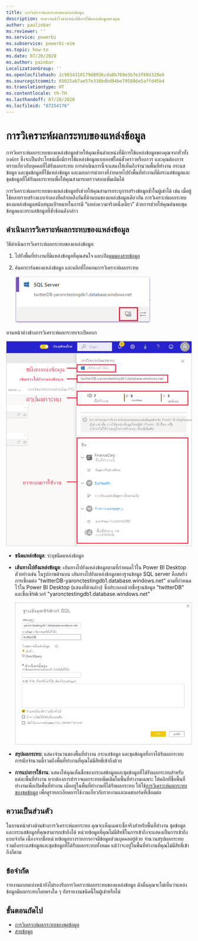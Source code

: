 ```yaml
---
title: การวิเคราะห์ผลกระทบของแหล่งข้อมูล
description: ทำความเข้าใจตำแหน่งที่มีการใช้แหล่งข้อมูลของคุณ
author: paulinbar
ms.reviewer: ''
ms.service: powerbi
ms.subservice: powerbi-eim
ms.topic: how-to
ms.date: 07/20/2020
ms.author: painbar
LocalizationGroup: ''
ms.openlocfilehash: 2c9834310179d8936cda8b769e3b7e3f80d328e6
ms.sourcegitcommit: 65025ab7ae57e338bdbd94be795886e5affd45b4
ms.translationtype: HT
ms.contentlocale: th-TH
ms.lasthandoff: 07/28/2020
ms.locfileid: "87254176"
---
```

# <a name="data-source-impact-analysis"></a>การวิเคราะห์ผลกระทบของแหล่งข้อมูล

การวิเคราะห์ผลกระทบของแหล่งข้อมูลช่วยให้คุณเห็นตำแหน่งที่มีการใช้แหล่งข้อมูลของคุณจากทั่วทั้งองค์กร ซึ่งจะเป็นประโยชน์เมื่อมีการใช้แหล่งข้อมูลแบบออฟไลน์ชั่วคราวหรือถาวร และคุณต้องการทราบเกี่ยวกับบุคคลที่ได้รับผลกระทบ การดำเนินการนี้จะแสดงให้เห็นถึงจำนวนพื้นที่ทำงาน กระแสข้อมูล และชุดข้อมูลที่ใช้แหล่งข้อมูล และมอบการนำทางที่ง่ายดายไปยังพื้นที่ทำงานที่มีกระแสข้อมูลและชุดข้อมูลที่ได้รับผลกระทบเพื่อให้คุณสามารถตรวจสอบเพิ่มเติมได้

การวิเคราะห์ผลกระทบของแหล่งข้อมูลยังช่วยให้คุณสามารถระบุการสร้างข้อมูลซ้ำในผู้เช่าได้ เช่น เมื่อผู้ใช้หลายรายสร้างแบบจำลองที่คล้ายคลึงกันที่ด้านบนของแหล่งข้อมูลเดียวกัน การวิเคราะห์ผลกระทบของแหล่งข้อมูลสนับสนุนเป้าหมายในการมี “แหล่งความจริงหนึ่งเดียว” ด้วยการช่วยให้คุณค้นพบชุดข้อมูลและกระแสข้อมูลที่ซ้ำซ้อนดังกล่าว

## <a name="perform-data-source-impact-analysis"></a>ดำเนินการวิเคราะห์ผลกระทบของแหล่งข้อมูล

วิธีดำเนินการวิเคราะห์ผลกระทบของแหล่งข้อมูล:

1. ไปยังพื้นที่ทำงานที่มีแหล่งข้อมูลที่คุณสนใจ และเปิด[มุมมองสายข้อมูล](service-data-lineage.md)
1. ค้นหาการ์ดของแหล่งข้อมูล และคลิกที่ไอคอนการวิเคราะห์ผลกระทบ

    ![ภาพหน้าจอของการ์ดแหล่งข้อมูลที่แสดงปุ่มการวิเคราะห์ผลกระทบ](media/service-data-source-impact-analysis/data-source-impact-analysis-button.png)
 
บานหน้าต่างข้างการวิเคราะห์ผลกระทบจะเปิดออก

![ภาพหน้าจอของบานหน้าต่างด้านข้างการวิเคราะห์ผลกระทบของแหล่งข้อมูล](media/service-data-source-impact-analysis/data-source-impact-analyis-side-pane.png)
 
* **ชนิดแหล่งข้อมูล**: ระบุชนิดแหล่งข้อมูล
* **เส้นทางไปยังแหล่งข้อมูล**: เส้นทางไปยังแหล่งข้อมูลตามที่กำหนดไว้ใน Power BI Desktop ตัวอย่างเช่น ในรูปภาพด้านบน เส้นทางไปยังแหล่งข้อมูลของฐานข้อมูล SQL server คือสตริงการเชื่อมต่อ "twitterDB-yaronctestingdb1.database.windows.net" ตามที่กำหนดไว้ใน Power BI Desktop (แสดงที่ด้านล่าง) ซึ่งประกอบด้วยชื่อฐานข้อมูล "twitterDB" และชื่อเซิร์ฟเวอร์ "yaronctestingdb1.database.windows.net"

    ![ภาพหน้าจอของข้อกำหนดสตริงการเชื่อมต่อใน Power B I Desktop](media/service-data-source-impact-analysis/connection-string-definition-in-desktop.png)
 
* **สรุปผลกระทบ**: แสดงจำนวนของพื้นที่ทำงาน กระแสข้อมูล และชุดข้อมูลที่อาจได้รับผลกระทบ การนับจำนวนนี้รวมถึงพื้นที่ทำงานที่คุณไม่มีสิทธิ์เข้าถึงด้วย
* **การแบ่งการใช้งาน**: แสดงให้คุณเห็นชื่อของกระแสข้อมูลและชุดข้อมูลที่ได้รับผลกระทบสำหรับแต่ละพื้นที่ทำงาน หากต้องการสำรวจผลกระทบเพิ่มเติมในพื้นที่ทำงานเฉพาะ ให้คลิกที่ชื่อพื้นที่ทำงานเพื่อเปิดพื้นที่ทำงาน เมื่ออยู่ในพื้นที่ทำงานที่ได้รับผลกระทบ ให้ใช้[การวิเคราะห์ผลกระทบของชุดข้อมูล](service-dataset-impact-analysis.md) เพื่อดูรายละเอียดการใช้งานเกี่ยวกับรายงานและแดชบอร์ดที่เชื่อมต่อ

## <a name="privacy"></a>ความเป็นส่วนตัว

ในบานหน้าต่างด้านข้างการวิเคราะห์ผลกระทบ คุณจะเห็นเฉพาะชื่อจริงสำหรับพื้นที่ทำงาน ชุดข้อมูล และกระแสข้อมูลที่คุณสามารถเข้าถึงได้ หน่วยข้อมูลที่คุณไม่มีสิทธิ์ในการเข้าถึงจะแสดงเป็นการเข้าถึงแบบจำกัด เนื่องจากชื่อหน่วยข้อมูลบางรายการอาจมีข้อมูลส่วนบุคคลอยู่ด้วย
จำนวนสรุปผลกระทบ รวมถึงกระแสข้อมูลและชุดข้อมูลที่ได้รับผลกระทบทั้งหมด แม้ว่าจะอยู่ในพื้นที่ทำงานที่คุณไม่มีสิทธิ์เข้าถึงก็ตาม

## <a name="limitations"></a>ข้อจำกัด

รายงานแบบแบ่งหน้ายังไม่รองรับการวิเคราะห์ผลกระทบของแหล่งข้อมูล ดังนั้นคุณจะไม่เห็นว่าแหล่งข้อมูลมีผลกระทบโดยตรงใด ๆ กับรายงานชนิดนี้ในผู้เช่าหรือไม่

## <a name="next-steps"></a>ขั้นตอนถัดไป

* [การวิเคราะห์ผลกระทบของชุดข้อมูล](service-dataset-impact-analysis.md)
* [สายข้อมูล](service-data-lineage.md)